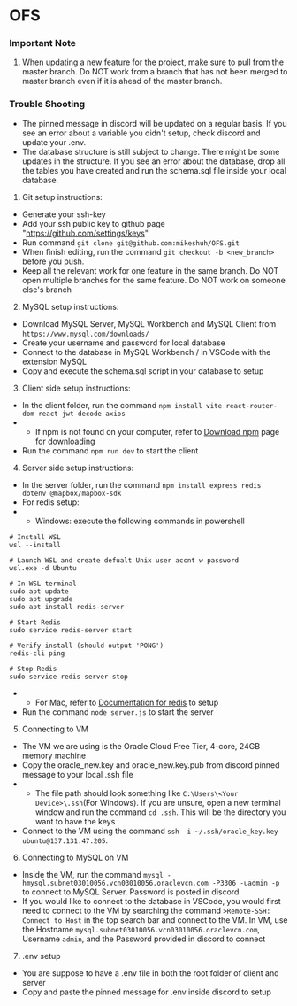 # OFS

### Important Note
1. When updating a new feature for the project, make sure to pull from the master branch. Do NOT work from a branch that has not been merged to master branch even if it is ahead of the master branch.

### Trouble Shooting
- The pinned message in discord will be updated on a regular basis. If you see an error about a variable you didn't setup, check discord and update your .env.
- The database structure is still subject to change. There might be some updates in the structure. If you see an error about the database, drop all the tables you have created and run the schema.sql file inside your local database.

1. Git setup instructions:
- Generate your ssh-key
- Add your ssh public key to github page "https://github.com/settings/keys"
- Run command ```git clone git@github.com:mikeshuh/OFS.git```
- When finish editing, run the command ```git checkout -b <new_branch>``` before you push. 
- Keep all the relevant work for one feature in the same branch. Do NOT open multiple branches for the same feature. Do NOT work on someone else's branch

2. MySQL setup instructions:
- Download MySQL Server, MySQL Workbench and MySQL Client from ```https://www.mysql.com/downloads/```
- Create your username and password for local database
- Connect to the database in MySQL Workbench / in VSCode with the extension MySQL
- Copy and execute the schema.sql script in your database to setup

3. Client side setup instructions:
- In the client folder, run the command ```npm install vite react-router-dom react jwt-decode axios```
- - If npm is not found on your computer, refer to [Download npm](https://docs.npmjs.com/downloading-and-installing-node-js-and-npm/) page for downloading 
- Run the command ```npm run dev``` to start the client

4. Server side setup instructions:
- In the server folder, run the command ```npm install express redis dotenv @mapbox/mapbox-sdk```
- For redis setup:
- - Windows: execute the following commands in powershell
```
# Install WSL
wsl --install

# Launch WSL and create defualt Unix user accnt w password
wsl.exe -d Ubuntu

# In WSL terminal
sudo apt update
sudo apt upgrade
sudo apt install redis-server

# Start Redis
sudo service redis-server start

# Verify install (should output 'PONG')
redis-cli ping

# Stop Redis
sudo service redis-server stop
```
- - For Mac, refer to [Documentation for redis](https://redis.io/docs/latest/operate/oss_and_stack/install/install-redis/install-redis-on-mac-os/) to setup
- Run the command ```node server.js``` to start the server

5. Connecting to VM
- The VM we are using is the Oracle Cloud Free Tier, 4-core, 24GB memory machine
- Copy the oracle_new.key and oracle_new.key.pub from discord pinned message to your local .ssh file 
- - The file path should look something like ```C:\Users\<Your Device>\.ssh```(For Windows). If you are unsure, open a new terminal window and run the command ```cd .ssh```. This will be the directory you want to have the keys
- Connect to the VM using the command ```ssh -i ~/.ssh/oracle_key.key ubuntu@137.131.47.205```. 

6. Connecting to MySQL on VM
- Inside the VM, run the command ```mysql -hmysql.subnet03010056.vcn03010056.oraclevcn.com -P3306 -uadmin -p``` to connect to MySQL Server. Password is posted in discord
- If you would like to connect to the database in VSCode, you would first need to connect to the VM by searching the command ```>Remote-SSH: Connect to Host``` in the top search bar and connect to the VM. In VM, use the Hostname ```mysql.subnet03010056.vcn03010056.oraclevcn.com```, Username ```admin```, and the Password provided in discord to connect

7. .env setup
- You are suppose to have a .env file in both the root folder of client and server
- Copy and paste the pinned message for .env inside discord to setup
